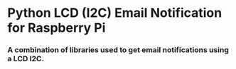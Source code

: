 # Python LCD (I2C) Email Notification for Raspberry Pi
### A combination of libraries used to get email notifications using a LCD I2C. 
